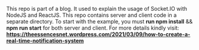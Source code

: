 This repo is part of a blog. It used to explain the usage of Socket.IO with NodeJS and ReactJS. This repo contains server and client code in a separate directory. To start with the example, you must **run npm install** && **npm run start** for both server and client. For more details kindly visit:
**https://theessencesnet.wordpress.com/2021/03/09/how-to-create-a-real-time-notification-system**
